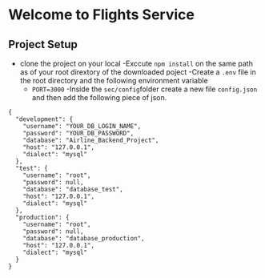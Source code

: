 # Welcome to Flights Service

## Project Setup
- clone the project on your local
-Exccute `npm install` on the same path as of your root dirextory of the downloaded poject
-Create a `.env` file in the root directory and the following environment variable 
     - `PORT=3000`
-Inside the `sec/config`folder create a new file `config.json` and then add the following piece of json.


```
{
  "development": {
    "username": "YOUR_DB_LOGIN_NAME",
    "password": "YOUR_DB_PASSWORD",
    "database": "Airline_Backend_Project",
    "host": "127.0.0.1",
    "dialect": "mysql"
  },
  "test": {
    "username": "root",
    "password": null,
    "database": "database_test",
    "host": "127.0.0.1",
    "dialect": "mysql"
  },
  "production": {
    "username": "root",
    "password": null,
    "database": "database_production",
    "host": "127.0.0.1",
    "dialect": "mysql"
  }
}

```